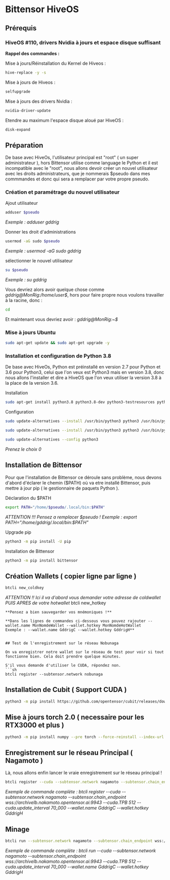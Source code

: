 # Bittensor HiveOS

## Prérequis

### HiveOS #110, drivers Nvidia à jours et espace disque suffisant

**Rappel des commandes :**

Mise à jours/Réinstallation du Kernel de Hiveos :
```sh
hive-replace -y -s
```
Mise à jours de Hiveos :
```sh
selfupgrade
```
Mise à jours des drivers Nvidia :
```sh
nvidia-driver-update
```
Etendre au maximum l'espace disque aloué par HiveOS :
```sh
disk-expand
```

## Préparation

De base avec HiveOs, l'utilisateur principal est "root" ( un super administrateur ), hors Bittensor utilise comme language le Python et il est incompatible avec le "root", nous allons devoir créer un nouvel utilisateur avec les droits administrateurs, que je nommerais $pseudo dans mes commmandes et donc qui sera a remplacer par votre propre pseudo.

### Création et paramétrage du nouvel utilisateur 

Ajout utilisateur 
```sh
adduser $pseudo
```
*Exemple : adduser gddrig*

Donner les droit d'administrations
```sh
usermod -aG sudo $pseudo
```
*Exemple : usermod -aG sudo gddrig*

sélectionner le nouvel utilisateur
```sh
su $pseudo
```
*Exemple : su gddrig*

Vous devriez alors avoir quelque chose comme *gddrig@MonRig:/home/user$*, hors pour faire propre nous voulons travailler à la racine, donc :
```sh
cd
```
Et maintenant vous devriez avoir : *gddrig@MonRig:~$*

### Mise à jours Ubuntu
```sh
sudo apt-get update && sudo apt-get upgrade -y
```

### Installation et configuration de Python 3.8

De base avec HiveOs, Python est préinstallé en version 2.7 pour Python et 3.6 pour Python3, celui que l'on veux est Python3 mais en version 3.8, donc nous allons l'installer et dire a HiveOS que l'on veux utiliser la version 3.8 à la place de la version 3.6. 

Installation
```sh
sudo apt-get install python3.8 python3.8-dev python3-testresources python3-pip cargo -y
```

Configuration
```sh
sudo update-alternatives --install /usr/bin/python3 python3 /usr/bin/python3.6 1
```
```sh
sudo update-alternatives --install /usr/bin/python3 python3 /usr/bin/python3.8 2
```
```sh
sudo update-alternatives --config python3
```
*Prenez le choix 0*

## Installation de Bittensor

Pour que l'installation de Bittensor ce déroule sans problème, nous devons d'abord d'éclarer le chemin ($PATH) où va etre installé Bittensor, puis mettre à jour pip ( le gestionnaire de paquets Python ).

Déclaration du $PATH
```sh
export PATH="/home/$pseudo/.local/bin:$PATH"
```

*ATTENTION !!! Pensez a remplacer $pseudo ! Exemple :  export PATH="/home/gddrig/.local/bin:$PATH"*

Upgrade pip
```sh
python3 -m pip install -U pip
```

Installation de Bittensor
```sh
python3 -m pip install bittensor
```

## Création Wallets ( copier ligne par ligne )
```sh
btcli new_coldkey
```
*ATTENTION !! Ici il va d'abord vous demander votre adresse de coldwallet PUIS APRES de votre hotwallet*
btcli new_hotkey
```
**Pensez a bien sauvegarder vos mnémoniques !**

**Dans les lignes de commandes ci-dessous vous pouvez rajouter --wallet.name MonNomdeWallet --wallet.hotkey MonNomdeHotWallet
Exemple : --wallet.name GddrigC --wallet.hotkey GddrigH**


## Test de l'enregistrement sur le réseau Nobunaga

On va enregistrer notre wallet sur le réseau de test pour voir si tout fonctionne bien. Cela doit prendre quelque minutes.

S'il vous demande d'utiliser le CUDA, répondez non.
```sh
btcli register --subtensor.network nobunaga

```
## Installation de Cubit ( Support CUDA )
```sh
python3 -m pip install https://github.com/opentensor/cubit/releases/download/v1.1.2/cubit-1.1.2-cp38-cp38-linux_x86_64.whl
```

## Mise à jours torch 2.0 ( necessaire pour les RTX3000 et plus )
```sh
python3 -m pip install numpy --pre torch --force-reinstall --index-url https://download.pytorch.org/whl/nightly/cu117
```

## Enregistrement sur le réseau Principal ( Nagamoto )

Là, nous allons enfin lancer le vraie enregistrement sur le réseau principal !

```sh
btcli register --cuda --subtensor.network nagamoto --subtensor.chain_endpoint wss://archivelb.nakamoto.opentensor.ai:9943 --cuda.TPB 512 --cuda.update_interval 70_000
```

*Exemple de commande complète : btcli register --cuda --subtensor.network nagamoto --subtensor.chain_endpoint wss://archivelb.nakamoto.opentensor.ai:9943 --cuda.TPB 512 --cuda.update_interval 70_000 --wallet.name GddrigC --wallet.hotkey GddrigH*

## Minage
```sh
btcli run --subtensor.network nagamoto --subtensor.chain_endpoint wss://archivelb.nakamoto.opentensor.ai:9943 --cuda.TPB 512 --cuda.update_interval 70_000
```

*Exemple de commande complète : btcli run --cuda --subtensor.network nagamoto --subtensor.chain_endpoint wss://archivelb.nakamoto.opentensor.ai:9943 --cuda.TPB 512 --cuda.update_interval 70_000 --wallet.name GddrigC --wallet.hotkey GddrigH*


